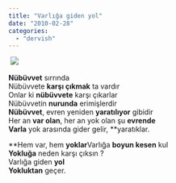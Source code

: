 ```yaml
---
title: "Varlığa giden yol"
date: "2010-02-28"
categories: 
  - "dervish"
---
```


 **![](/uploads/image/kitap.jpg)**

**Nübüvvet** sırrında  
Nübüvvete **karşı çıkmak** ta vardır  
Onlar ki **nübüvvete** karşı çıkarlar  
Nübüvvetin **nurunda** erimişlerdir  
**Nübüvvet**, evren yeniden **yaratılıyor** gibidir  
Her an **var olan**, her an yok olan şu **evrende  
Varla** yok arasında gider gelir, **yaratıklar.  
  
**Hem var, hem **yoklar**Varlığa **boyun kesen** kul  
**Yokluğa** neden karşı çıksın ?  
Varlığa giden **yol**  
**Yokluktan** geçer.

